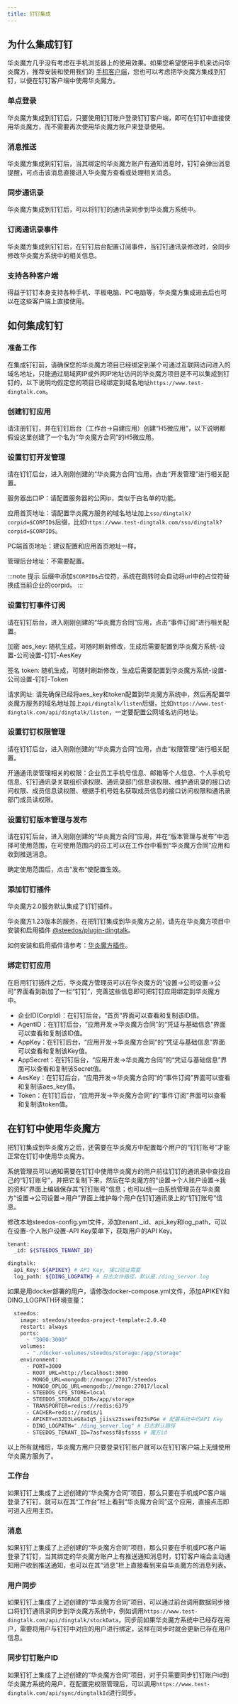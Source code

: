 ```yaml
---
title: 钉钉集成
---
```


## 为什么集成钉钉

华炎魔方几乎没有考虑在手机浏览器上的使用效果。如果您希望使用手机来访问华炎魔方，推荐安装和使用我们的 [手机客户端](/help/clients/mobile)，您也可以考虑把华炎魔方集成到钉钉，以便在钉钉客户端中使用华炎魔方。

### 单点登录

华炎魔方集成到钉钉后，只要使用钉钉账户登录钉钉客户端，即可在钉钉中直接使用华炎魔方，而不需要再次使用华炎魔方账户来登录使用。

### 消息推送

华炎魔方集成到钉钉后，当其绑定的华炎魔方账户有通知消息时，钉钉会弹出消息提醒，可点击该消息直接进入华炎魔方查看或处理相关消息。

### 同步通讯录

华炎魔方集成到钉钉后，可以将钉钉的通讯录同步到华炎魔方系统中。

### 订阅通讯录事件

华炎魔方集成到钉钉后，在钉钉后台配置订阅事件，当钉钉通讯录修改时，会同步修改华炎魔方系统中的相关信息。
### 支持各种客户端

得益于钉钉本身支持各种手机、平板电脑、PC电脑等，华炎魔方集成进去后也可以在这些客户端上直接使用。

## 如何集成钉钉

### 准备工作

在集成钉钉前，请确保您的华炎魔方项目已经绑定到某个可通过互联网访问进入的域名地址，只能通过局域网IP或外网IP地址访问的华炎魔方项目是不可以集成到钉钉的，以下说明均假定您的项目已经绑定到域名地址`https://www.test-dingtalk.com`。

### 创建钉钉应用

请注册钉钉，并在钉钉后台（工作台->自建应用）创建“H5微应用”，以下说明都假设这里创建了一个名为“华炎魔方合同”的H5微应用。

### 设置钉钉开发管理

请在钉钉后台，进入刚刚创建的“华炎魔方合同”应用，点击“开发管理”进行相关配置。

服务器出口IP：请配置服务器的公网ip，类似于白名单的功能。

应用首页地址：请配置华炎魔方服务的域名地址加上`sso/dingtalk?corpid=$CORPID$`后缀，比如`https://www.test-dingtalk.com/sso/dingtalk?corpid=$CORPID$`。

PC端首页地址：建议配置和应用首页地址一样。

管理后台地址：不需要配置。

:::note 提示
后缀中添加`$CORPID$`占位符，系统在跳转时会自动将url中的占位符替换成当前企业的corpid。
:::

### 设置钉钉事件订阅

请在钉钉后台，进入刚刚创建的“华炎魔方合同”应用，点击“事件订阅”进行相关配置。

加密 aes_key: 随机生成，可随时刷新修改，生成后需要配置到华炎魔方系统-设置-公司设置-钉钉-AesKey

签名 token: 随机生成，可随时刷新修改，生成后需要配置到华炎魔方系统-设置-公司设置-钉钉-Token

请求网址: 请先确保已经将aes_key和token配置到华炎魔方系统中，然后再配置华炎魔方服务的域名地址加上`api/dingtalk/listen`后缀，比如`https://www.test-dingtalk.com/api/dingtalk/listen`，一定要配置公网域名访问地址。

### 设置钉钉权限管理

请在钉钉后台，进入刚刚创建的“华炎魔方合同”应用，点击“权限管理”进行相关配置。

开通通讯录管理相关的权限：企业员工手机号信息、邮箱等个人信息、个人手机号信息、钉钉通讯录关联组织读权限、通讯录部门信息读权限、维护通讯录的接口访问权限、成员信息读权限、根据手机号姓名获取成员信息的接口访问权限和通讯录部门成员读权限。

### 设置钉钉版本管理与发布

请在钉钉后台，进入刚刚创建的“华炎魔方合同”应用，并在“版本管理与发布”中选择可使用范围，在可使用范围内的员工可以在工作台中看到“华炎魔方合同”应用和收到推送消息。

确定使用范围后，点击“发布”使配置生效。

### 添加钉钉插件

华炎魔方2.0服务默认集成了钉钉插件。

华炎魔方1.23版本的服务，在把钉钉集成到华炎魔方之前，请先在华炎魔方项目中安装和启用插件 [@steedos/plugin-dingtalk](https://www.npmjs.com/package/@steedos/plugin-dingtalk)。

如何安装和启用插件请参考：[华炎魔方插件](/plugins/index)。

### 绑定钉钉应用

在启用钉钉插件之后，华炎魔方管理员可以在华炎魔方的“设置->公司设置->公司”界面看到新加了一栏“钉钉”，完善这些信息即可把钉钉应用绑定到华炎魔方中。

- 企业ID(CorpId)：在钉钉后台，“首页”界面可以查看和复制该ID值。
- AgentID：在钉钉后台，“应用开发->华炎魔方合同”的“凭证与基础信息”界面可以查看和复制该ID值。
- AppKey：在钉钉后台，“应用开发->华炎魔方合同”的“凭证与基础信息”界面可以查看和复制该Key值。
- AppSecret：在钉钉后台，“应用开发->华炎魔方合同”的“凭证与基础信息”界面可以查看和复制该Secret值。
- AesKey：在钉钉后台，“应用开发->华炎魔方合同”的“事件订阅”界面可以查看和复制该aes_key值。
- Token：在钉钉后台，“应用开发->华炎魔方合同”的“事件订阅”界面可以查看和复制该token值。

## 在钉钉中使用华炎魔方

把钉钉集成到华炎魔方之后，还需要在华炎魔方中配置每个用户的“钉钉账号”才能正常在钉钉中使用华炎魔方。

系统管理员可以通知需要在钉钉中使用华炎魔方的用户前往钉钉的通讯录中查找自己的“钉钉账号”，并把它复制下来，然后在华炎魔方的“设置->个人账户设置->我的资料”界面上编辑保存其“钉钉账号”信息；也可以统一由系统管理员在华炎魔方“设置->公司设置->用户”界面上维护每个用户在钉钉通讯录上的“钉钉账号”信息。

修改本地steedos-config.yml文件，添加tenant._id、api_key和log_path，可以在设置-个人账户设置-API Key菜单下，获取用户的API Key。

```bash
tenant:
  _id: ${STEEDOS_TENANT_ID}

dingtalk:
  api_Key: ${APIKEY} # API Key, 接口验证需要
  log_path: ${DING_LOGPATH} # 日志文件路径，默认是./ding_server.log
```

如果是用docker部署的用户，请修改docker-compose.yml文件，添加APIKEY和DING_LOGPATH环境变量：
```bash
  steedos:
    image: steedos/steedos-project-template:2.0.40
    restart: always
    ports:
      - "3000:3000"
    volumes:
      - "./docker-volumes/steedos/storage:/app/storage"
    environment:
      - PORT=3000
      - ROOT_URL=http://localhost:3000
      - MONGO_URL=mongodb://mongo:27017/steedos
      - MONGO_OPLOG_URL=mongodb://mongo:27017/local
      - STEEDOS_CFS_STORE=local
      - STEEDOS_STORAGE_DIR=/app/storage
      - TRANSPORTER=redis://redis:6379
      - CACHER=redis://redis/1
      - APIKEY=n32D3LeG8aIq5_jiiss23ssesf023sPGe # 配置系统中的API Key
      - DING_LOGPATH="./ding_server.log" # 日志默认路径
      - STEEDOS_TENANT_ID=7asfxossf8sfssss # 魔方id
```

以上所有就绪后，华炎魔方用户只要登录钉钉账户就可以在钉钉客户端上无缝使用华炎魔方服务了。

### 工作台

如果钉钉上集成了上述创建的“华炎魔方合同”项目，那么只要在手机或PC客户端登录了钉钉，就可以在其“工作台”栏上看到“华炎魔方合同”这个应用，直接点击即可进入应用主页。

### 消息

如果钉钉上集成了上述创建的“华炎魔方合同”项目，那么只要在手机或PC客户端登录了钉钉，当其绑定的华炎魔方账户上有推送通知消息时，钉钉客户端会主动通知用户收到推送通知，也可以在其“消息”栏上直接看到来自华炎魔方的消息列表。

### 用户同步

如果钉钉上集成了上述创建的“华炎魔方合同”项目，可以通过前台调用数据同步接口将钉钉通讯录同步到华炎魔方系统中，例如调用`https://www.test-dingtalk.com/api/dingtalk/stockData`，同步前如果华炎魔方系统中已经存在用户，需要将用户与钉钉中对应的用户进行绑定，这样在同步时就会更新已存在用户信息。

### 同步钉钉账户ID
如果钉钉上集成了上述创建的“华炎魔方合同”项目，对于只需要同步钉钉账户id到华炎魔方系统的用户，在配置完权限管理后，可以调用`https://www.test-dingtalk.com/api/sync/dingtalkId`进行同步。


